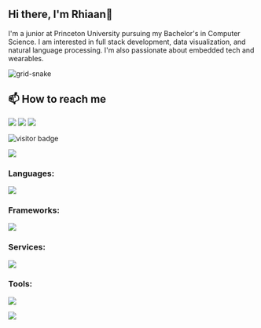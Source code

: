 ## Hi there, I'm Rhiaan👋

<!--
**rhiaan23/rhiaan23** is a ✨ _special_ ✨ repository because its `README.md` (this file) appears on your GitHub profile.

Here are some ideas to get you started:

- 🔭 I’m currently working on ...
- 🌱 I’m currently learning ...
- 👯 I’m looking to collaborate on ...
- 🤔 I’m looking for help with ...
- 💬 Ask me about ...
- 📫 How to reach me: ...
- 😄 Pronouns: ...
- ⚡ Fun fact: ...
-->

I'm a junior at Princeton University pursuing my Bachelor's in Computer Science. I am interested in full stack development, data visualization, and natural language processing. I'm also passionate about embedded tech and wearables.

![grid-snake](https://github.com/user-attachments/assets/4704ea08-967e-4725-9d52-1131c8cb28ec)

## 📫 How to reach me

<p align="left">
  <a href="https://github.com/rhiaan23" target="_blank"><img src="https://skillicons.dev/icons?i=github" /></a>
  <a href="https://linkedin.com/in/rhiaanjhaveri" target="_blank"><img src="https://skillicons.dev/icons?i=linkedin" /></a>
  <a href="mailto:rhiaan@princeton.edu"><img src="https://skillicons.dev/icons?i=gmail" /></a>
</p>

![visitor badge](https://visitor-badge.laobi.icu/badge?page_id=rhiaan23.rhiaan23)
</div>
<img src="https://user-images.githubusercontent.com/73097560/115834477-dbab4500-a447-11eb-908a-139a6edaec5c.gif">



### Languages:
<p align="left">
  <img src="https://skillicons.dev/icons?i=python,java,matlab,javascript,html,css,swift,r,latex,md&perline=10" />
</p>

### Frameworks:
<p align="left">
  <img src="https://skillicons.dev/icons?i=react,pytorch,sklearn&perline=10" />
</p>

### Services:
<p align="left">
  <img src="https://skillicons.dev/icons?i=gcp,aws,firebase,docker,kubernetes,github,mysql,postgres,mongodb,nginx,selenium,linux&perline=10" />
</p>

### Tools:
<p align="left">
  <img src="https://skillicons.dev/icons?i=npm,nodejs,vim,vscode,idea,sublime,figma,obsidian&perline=10" />
</p>

<img src="https://user-images.githubusercontent.com/73097560/115834477-dbab4500-a447-11eb-908a-139a6edaec5c.gif">
